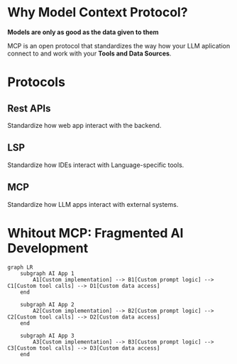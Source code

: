 # Why Model Context Protocol?

**Models are only as good as the data given to them**

MCP is an open protocol that standardizes the way how your LLM aplication connect to and work with your **Tools and Data Sources**.

# Protocols

## Rest APIs
Standardize how web app interact with the backend.

## LSP
Standardize how IDEs interact with Language-specific tools.

## MCP
Standardize how LLM apps interact with external systems.

# Whitout MCP: Fragmented AI Development

```mermaid
graph LR
    subgraph AI App 1
        A1[Custom implementation] --> B1[Custom prompt logic] --> C1[Custom tool calls] --> D1[Custom data access]
    end

    subgraph AI App 2
        A2[Custom implementation] --> B2[Custom prompt logic] --> C2[Custom tool calls] --> D2[Custom data access]
    end

    subgraph AI App 3
        A3[Custom implementation] --> B3[Custom prompt logic] --> C3[Custom tool calls] --> D3[Custom data access]
    end
```